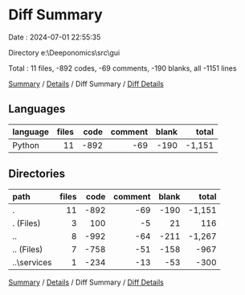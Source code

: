 # Diff Summary

Date : 2024-07-01 22:55:35

Directory e:\\Deeponomics\\src\\gui

Total : 11 files,  -892 codes, -69 comments, -190 blanks, all -1151 lines

[Summary](results.md) / [Details](details.md) / Diff Summary / [Diff Details](diff-details.md)

## Languages
| language | files | code | comment | blank | total |
| :--- | ---: | ---: | ---: | ---: | ---: |
| Python | 11 | -892 | -69 | -190 | -1,151 |

## Directories
| path | files | code | comment | blank | total |
| :--- | ---: | ---: | ---: | ---: | ---: |
| . | 11 | -892 | -69 | -190 | -1,151 |
| . (Files) | 3 | 100 | -5 | 21 | 116 |
| .. | 8 | -992 | -64 | -211 | -1,267 |
| .. (Files) | 7 | -758 | -51 | -158 | -967 |
| ..\\services | 1 | -234 | -13 | -53 | -300 |

[Summary](results.md) / [Details](details.md) / Diff Summary / [Diff Details](diff-details.md)